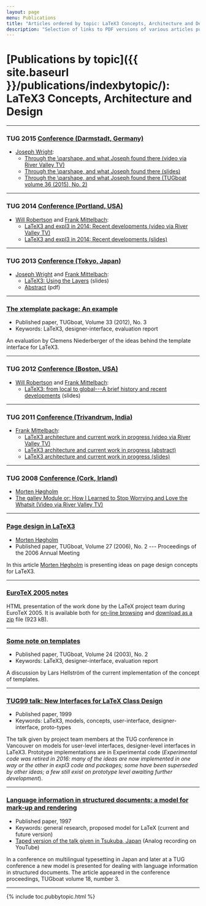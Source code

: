 ```yaml
---
layout: page
menu: Publications
title: "Articles ordered by topic: LaTeX3 Concepts, Architecture and Design"
description: "Selection of links to PDF versions of various articles published by the LaTeX3 project and links to videos of their conference presentations ordered by major topics."
---
```


# [Publications by topic]({{ site.baseurl }}/publications/indexbytopic/): LaTeX3 Concepts, Architecture and Design

***




### TUG 2015 <a href="http://tug.org/tug2015/" target="_blank">Conference (Darmstadt, Germany)</a>

+ [Joseph Wright]({{site.baseurl}}/about/team/#joseph-wright):
  + [Through the \parshape, and what Joseph found there (video via River Valley TV)](http://www.zeeba.tv/through-the-parshape-and-what-joseph-found-there/)
  + [Through the \parshape, and what Joseph found there (slides)]({{site.baseurl}}/publications/2015-07-22-parshape.pdf)
  + [Through the \parshape, and what Joseph found there (TUGboat volume 36 (2015), No. 2)](https://tug.org/TUGboat/tb36-2/tb113wright-parshape.pdf)

***


### TUG 2014 <a href="http://tug.org/tug2014/" target="_blank">Conference (Portland, USA)</a>

+ [Will Robertson]({{site.baseurl}}/about/team/#will-robertson) and [Frank Mittelbach]({{site.baseurl}}/about/team/#frank-mittelbach):
  + [LaTeX3 and expl3 in 2014: Recent developments (video via River Valley TV)](http://www.zeeba.tv/latex3-and-expl3-in-2014-recent-developments/)
  + [LaTeX3 and expl3 in 2014: Recent developments (slides)]({{site.baseurl}}/publications/2014-08-29-l3talk.pdf)

***




### TUG 2013 <a href="http://tug.org/tug2013/" target="_blank">Conference (Tokyo, Japan)</a>

+ [Joseph Wright]({{site.baseurl}}/about/team/#joseph-wright) and [Frank Mittelbach]({{site.baseurl}}/about/team/#frank-mittelbach):
  + [LaTeX3: Using the Layers]({{site.baseurl}}/publications/2013-10-24-latex3.pdf) (slides)
  + [Abstract]({{site.baseurl}}/publications/2013-10-24-latex3-abstract.pdf) (pdf)

***



### [The xtemplate package: An example](https://tug.org/TUGboat/tb33-3/tb105niederberger.pdf)

+ Published paper, TUGboat, Volume 33 (2012), No. 3
+ Keywords: LaTeX3, designer-interface, evaluation report

An evaluation by Clemens Niederberger of the ideas behind the template interface for LaTeX3.

***

### TUG 2012 <a href="http://tug.org/tug2012/" target="_blank">Conference (Boston, USA)</a>

+ [Will Robertson]({{site.baseurl}}/about/team/#will-robertson) and [Frank Mittelbach]({{site.baseurl}}/about/team/#frank-mittelbach):
  + [LaTeX3: from local to global---A brief history and recent developments]({{site.baseurl}}/publications/latex3-local-global-2012.pdf) (slides)

***



### TUG 2011 <a href="http://tug.org/tug2011/" target="_blank">Conference (Trivandrum, India)</a>

+ [Frank Mittelbach]({{site.baseurl}}/about/team/#frank-mittelbach):
  + [LaTeX3 architecture and current work in progress (video via River Valley TV)](http://www.zeeba.tv/latex3-architecture-and-current-work-in-progress/)
  + <a href="{{site.baseurl}}/publications/LaTeX3-architecture-2011-abstract.txt" target="_blank" onclick="vgwPixelCall('bc872dab536e45fe94b57484509aa0d6');">LaTeX3 architecture and current work in progress (abstract)</a>
  + <a href="{{site.baseurl}}/publications/LaTeX3-architecture-2011-slides.pdf" target="_blank" onclick="vgwPixelCall('bc872dab536e45fe94b57484509aa0d6');">LaTeX3 architecture and current work in progress (slides)</a>

***


### TUG 2008 <a href="http://tug.org/tug2008/" target="_blank">Conference (Cork, Irland)</a>

  + [Morten Høgholm]({{site.baseurl}}/about/team/#morten-høgholm)
  + [The galley Module or: How I Learned to Stop Worrying and Love the Whatsit (Video via River Valley TV)](http://www.zeeba.tv/the-galley-module/)

***



### [Page design in LaTeX3](https://tug.org/TUGboat/tb27-2/tb87hoegholm.pdf)

+ [Morten Høgholm]({{site.baseurl}}/about/team/#morten-høgholm)
+ Published paper, TUGboat, Volume 27 (2006), No. 2 --- Proceedings of the 2006 Annual Meeting

In this article [Morten Høgholm]({{site.baseurl}}/about/team/#morten-høgholm) is presenting ideas on page design concepts for LaTeX3.

***




### [EuroTeX 2005 notes]({{site.baseurl}}/publications/eurotex-2005-notes/)

HTML presentation of the work done by the LaTeX project team during EuroTeX 2005. It is available both for [on-line browsing]({{site.baseurl}}/publications/eurotex-2005-notes/) and [download as a zip]({{site.baseurl}}/publications/eurotex-2005-notes.zip) file (923 kB).


***



### [Some note on templates](https://tug.org/TUGboat/tb24-2/tb77hellstrom.pdf)

+ Published paper, TUGboat, Volume 24 (2003), No. 2
+ Keywords: LaTeX3, designer-interface, evaluation report

A discussion by Lars Hellström of the current implementation of the concept of templates. 

***


### <a href="{{site.baseurl}}/publications/tug99.pdf" target="_blank" onclick="vgwPixelCall('2000eb286caf4f3388528d565081bb85');">TUG99 talk: New Interfaces for LaTeX Class Design</a>

+ Published paper, 1999
+ Keywords: LaTeX3, models, concepts, user-interface, designer-interface, proto-types

The talk given by project team members at the TUG conference in
Vancouver on models for user-level interfaces, designer-level
interfaces in LaTeX3. Prototype implementations are in Experimental
code (_Experimental code was retired in 2016: many of the ideas are
now implemented in one way or the other in expl3 code and packages;
some have been superseded by other ideas; a few still exist on
prototype level awaiting further development_).

***




### <a href="{{site.baseurl}}/publications/tb56lang.pdf" target="_blank" onclick="vgwPixelCall('2b77f777778c468a984188f99530fdb5');">Language information in structured documents: a model for mark-up and rendering</a>

+ Published paper, 1997
+ Keywords: general research, proposed model for LaTeX (current and future version)
+ [Taped version of the talk given in Tsukuba, Japan](http://youtu.be/qsKGEirRcpA) (Analog recording on YouTube)

In a conference on multilingual typesetting in Japan and later at a TUG conference a new model is presented for dealing with language information in structured documents. The article appeared in the conference proceedings, TUGboat volume 18, number 3.

***



<div class="row">{% include toc.pubbytopic.html %}</div>
<div id="div_vgwpixel"></div>

